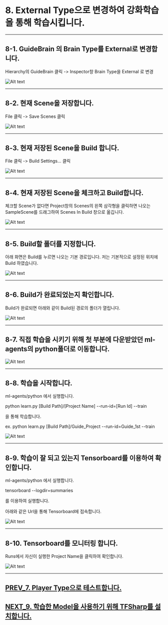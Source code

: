# 8. External Type으로 변경하여 강화학습을 통해 학습시킵니다.
- - -

## 8-1. GuideBrain 의 Brain Type를 External로 변경합니다.

Hierarchy의 GuideBrain 클릭 -> Inspector창 Brain Type을 External 로 변경

![Alt text](/unity_ml_agents_guide/8.change_external_mode/1.change_external.png)
- - -

## 8-2. 현재 Scene을 저장합니다.

File 클릭 -> Save Scenes 클릭

![Alt text](/unity_ml_agents_guide/8.change_external_mode/2.save_scene.png)
- - -

## 8-3. 현재 저장된 Scene을 Build 합니다.

File 클릭 -> Build Settings... 클릭

![Alt text](/unity_ml_agents_guide/8.change_external_mode/3.build.png)
- - -

## 8-4. 현재 저장된 Scene을 체크하고 Build합니다.

체크할 Scene가 없다면 Project창의 Scenes의 왼쪽 삼각형을 클릭하면 나오는 SampleScene를 드래그하여 Scenes In Build 창으로 옮깁니다.

![Alt text](/unity_ml_agents_guide/8.change_external_mode/4.check_build_option.png)
- - -

## 8-5. Build할 폴더를 지정합니다.

아래 화면은 Build를 누르면 나오는 기본 경로입니다. 저는 기본적으로 설정된 위치에 Build 하였습니다.

![Alt text](/unity_ml_agents_guide/8.change_external_mode/5.select_build_location.png)
- - -

## 8-6. Build가 완료되었는지 확인합니다.

Build가 완료되면 아래와 같이 Build된 경로의 폴더가 열립니다.

![Alt text](/unity_ml_agents_guide/8.change_external_mode/6.complete_build.png)
- - -

## 8-7. 직접 학습을 시키기 위해 첫 부분에 다운받았던 ml-agents의 python폴더로 이동합니다.

![Alt text](/unity_ml_agents_guide/8.change_external_mode/7.move_ml's_python.png)
- - -

## 8-8. 학습을 시작합니다.

ml-agents/python 에서 실행합니다.

python learn.py [Build Path]/[Project Name] --run-id=[Run Id] --train

을 통해 학습합니다.

ex. python learn.py [Build Path]/Guide_Project --run-id=Guide_1st --train

![Alt text](/unity_ml_agents_guide/8.change_external_mode/8.learn.png)
- - -

## 8-9. 학습이 잘 되고 있는지 Tensorboard를 이용하여 확인합니다.

ml-agents/python 에서 실행합니다.

tensorboard --logdir=summaries

를 이용하여 실행합니다.

아래와 같은 Url을 통해 Tensorboard에 접속합니다.

![Alt text](/unity_ml_agents_guide/8.change_external_mode/9.open_tensorboard.png)
- - -

## 8-10. Tensorboard를 모니터링 합니다.

Runs에서 자신이 실행한 Project Name을 클릭하여 확인합니다.

![Alt text](/unity_ml_agents_guide/8.change_external_mode/10.tensorboard.png)
- - -

## [PREV_7. Player Type으로 테스트합니다.](https://github.com/hyunho1027/Unity_ML_Agents_Guide/tree/master/unity_ml_agents_guide/7.test_player_mode)

## [NEXT_9. 학습한 Model을 사용하기 위해 TFSharp를 설치합니다.](https://github.com/hyunho1027/Unity_ML_Agents_Guide/tree/master/unity_ml_agents_guide/9.download_TFSharp)

